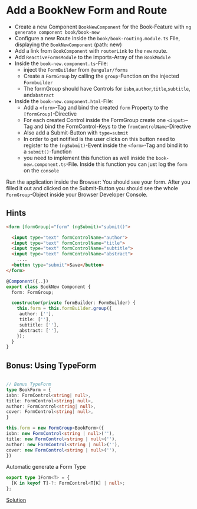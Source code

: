 # Add a BookNew Form and Route
- Create a new Component `BookNewComponent` for the Book-Feature with `ng generate component book/book-new`
- Configure a new Route inside the `book/book-routing.module.ts` File, displaying the `BookNewComponent` (path: new)
- Add a link from `BookComponent` with `routerLink` to the `new` route.
- Add `ReactiveFormsModule` to the imports-Array of the `BookModule`
- Inside the `book-new.component.ts`-File:
    - inject the `FormBuilder` from `@angular/forms`
    - Create a `FormGroup` by calling the `group`-Function on the injected `Formbuilder`
    - The formGroup should have Controls for  `isbn`,`author`,`title`,`subtitle`, and`abstract`
- Inside the `book-new.component.html`-File:
    - Add a `<form>`-Tag and bind the created `form` Property to the `[formGroup]`-Directive
    - For each created Control inside the FormGroup create one `<input>`-Tag and bind the FormControl-Keys to the `fromControlName`-Directive
    - Also add a Submit-Button with `type=submit`
    - In order to get notified is the user clicks on this button need to register to the `(ngSubmit)`-Event inside the `<form>`-Tag and bind it to a `submit()`-function
    - you need to implement this function as well inside the `book-new.component.ts`-File. Inside this function you can just log the `form` on the `console`

Run the application inside the Browser: You should see your form. After you filled it out and clicked on the Submit-Button you should see the whole `FormGroup`-Object inside your Browser Developer Console.

## Hints

```html
<form [formGroup]="form" (ngSubmit)="submit()">

  <input type="text" formControlName="author">
  <input type="text" formControlName="title">
  <input type="text" formControlName="subtitle">
  <input type="text" formControlName="abstract">
	....
  <button type="submit">Save</button>
</form>
```


```typescript
@Component({..})
export class BookNew Component {
  form: FormGroup;

  constructor(private formBuilder: FormBuilder) {
    this.form = this.formBuilder.group({
     author: [''],
     title: [''],
     subtitle: [''],
     abstract: [''],
    });
  }
}
```


## Bonus: Using TypeForm

```typescript

// Bonus TypeForm
type BookForm = {
isbn: FormControl<string| null>,
title: FormControl<string| null>,
author: FormControl<string| null>,
cover: FormControl<string| null>,
}

this.form = new FormGroup<BookForm>({
isbn: new FormControl<string | null>(''),
title: new FormControl<string | null>(''),
author: new FormControl<string | null>(''),
cover: new FormControl<string | null>(''),
})
```

Automatic generate a Form Type
```ts
export type IForm<T> = {
  [K in keyof T]-?: FormControl<T[K] | null>;
};
```



[Solution](https://github.com/martinakraus/bookmonkey-client/commit/77e6c49ad046b0d6f6bfafbe94db4005edb6ce29)
